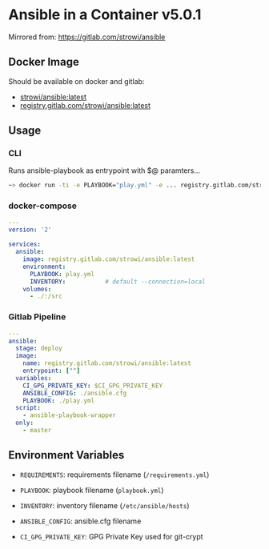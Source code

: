 # Ansible in a Container v5.0.1

Mirrored from: <https://gitlab.com/strowi/ansible>

## Docker Image

Should be available on docker and gitlab:

* [strowi/ansible:latest](https://hub.docker.com/repository/docker/strowi/ansible)
* [registry.gitlab.com/strowi/ansible:latest](https://gitlab.com/strowi/ansible)

## Usage

### CLI

Runs ansible-playbook as entrypoint with $@ paramters...

```bash
~> docker run -ti -e PLAYBOOK="play.yml" -e ... registry.gitlab.com/strowi/ansible:latest
```

### docker-compose

```yaml
---
version: '2'

services:
  ansible:
    image: registry.gitlab.com/strowi/ansible:latest
    environment:
      PLAYBOOK: play.yml
      INVENTORY:           # default --connection=local
    volumes:
      - ./:/src
```

### Gitlab Pipeline

```yaml
---
ansible:
  stage: deploy
  image:
    name: registry.gitlab.com/strowi/ansible:latest
    entrypoint: [""]
  variables:
    CI_GPG_PRIVATE_KEY: $CI_GPG_PRIVATE_KEY
    ANSIBLE_CONFIG: ./ansible.cfg
    PLAYBOOK: ./play.yml
  script:
    - ansible-playbook-wrapper
  only:
    - master
```

## Environment Variables

* `REQUIREMENTS`: requirements filename (`/requirements.yml`)
* `PLAYBOOK`: playbook filename (`playbook.yml`)
* `INVENTORY`: inventory filename (`/etc/ansible/hosts`)
* `ANSIBLE_CONFIG`: ansible.cfg filename

* `CI_GPG_PRIVATE_KEY`: GPG Private Key used for git-crypt
